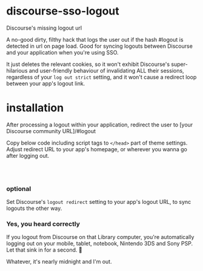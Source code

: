 # discourse-sso-logout
Discourse's missing logout url

A no-good dirty, filthy hack that logs the user out if the hash #logout is detected in url on page load. Good for syncing logouts between Discourse and your application when you're using SSO.

It just deletes the relevant cookies, so it won't exhibit Discourse's super-hilarious and user-friendly behaviour of invalidating ALL their sessions, regardless of your `log out strict` setting, and it won't cause a redirect loop between your app's logout link.

# installation
After processing a logout within your application, redirect the user to [your Discourse community URL]/#logout

Copy below code including script tags to `</head>` part of theme settings. Adjust redirect URL to your app's homepage, or wherever you wanna go after logging out.

<pre>
<script>
        if(window.location.hash=='#logout'){
                document.cookie = '_forum_session=;expires=Thu, 01 Jan 1970 00:00:01 GMT;';
                document.cookie = '_t=;expires=Thu, 01 Jan 1970 00:00:01 GMT;';
                document.location = 'https://www.example.com/';
        }
</script>
</pre>

### optional
Set Discourse's `logout redirect` setting to your app's logout URL, to sync logouts the other way.

### Yes, you heard correctly
If you logout from Discourse on that Library computer, you're automatically logging out on your mobile, tablet, notebook, Nintendo 3DS and Sony PSP. Let that sink in for a second. 🤯

Whatever, it's nearly midnight and I'm out.
